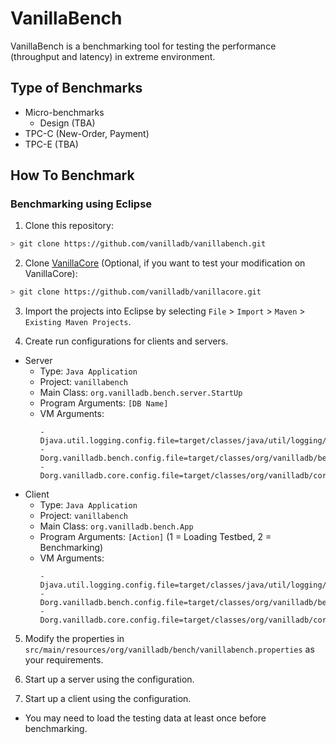# VanillaBench

VanillaBench is a benchmarking tool for testing the performance (throughput and latency) in extreme environment.

## Type of Benchmarks

- Micro-benchmarks
  - Design (TBA)
- TPC-C (New-Order, Payment)
- TPC-E (TBA)

## How To Benchmark

### Benchmarking using Eclipse

1. Clone this repository:
  ```bash
  > git clone https://github.com/vanilladb/vanillabench.git
  ```

2. Clone [VanillaCore] (Optional, if you want to test your modification on VanillaCore):
  ```bash
  > git clone https://github.com/vanilladb/vanillacore.git
  ```

3. Import the projects into Eclipse by selecting `File` > `Import` > `Maven` > `Existing Maven Projects`.

4. Create run configurations for clients and servers.
  - Server
    - Type: `Java Application`
    - Project: `vanillabench`
    - Main Class: `org.vanilladb.bench.server.StartUp`
    - Program Arguments: `[DB Name]`
    - VM Arguments:
      ```
      -Djava.util.logging.config.file=target/classes/java/util/logging/logging.properties
      -Dorg.vanilladb.bench.config.file=target/classes/org/vanilladb/bench/vanillabench.properties
      -Dorg.vanilladb.core.config.file=target/classes/org/vanilladb/core/vanilladb.properties
      ```
  - Client
    - Type: `Java Application`
    - Project: `vanillabench`
    - Main Class: `org.vanilladb.bench.App`
    - Program Arguments: `[Action]` (1 = Loading Testbed,  2 = Benchmarking)
    - VM Arguments:
      ```
      -Djava.util.logging.config.file=target/classes/java/util/logging/logging.properties
      -Dorg.vanilladb.bench.config.file=target/classes/org/vanilladb/bench/vanillabench.properties
      -Dorg.vanilladb.core.config.file=target/classes/org/vanilladb/core/vanilladb.properties
      ```

5. Modify the properties in `src/main/resources/org/vanilladb/bench/vanillabench.properties` as your requirements.

6. Start up a server using the configuration.

7. Start up a client using the configuration.
  - You may need to load the testing data at least once before benchmarking.

[VanillaCore]: https://github.com/vanilladb/vanillacore
